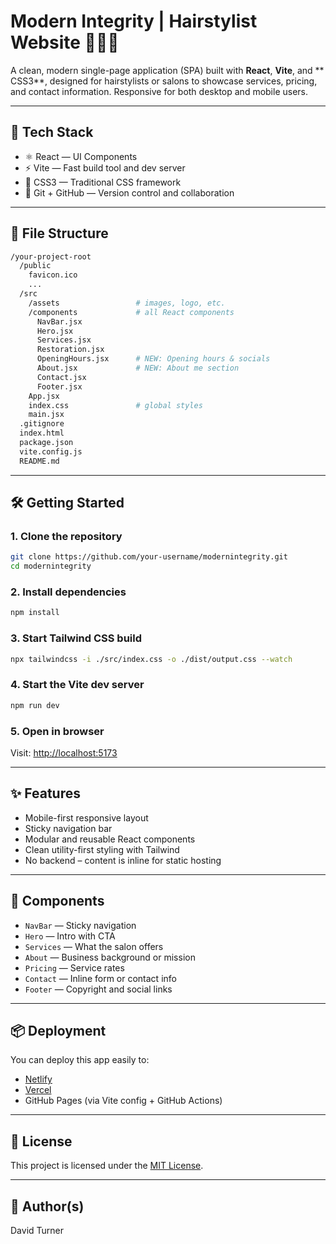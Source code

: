 # Modern Integrity | Hairstylist Website 💇‍♀️✨

A clean, modern single-page application (SPA) built with **React**, **Vite**, and ** CSS3**, designed for hairstylists or salons to showcase services, pricing, and contact information. Responsive for both desktop and mobile users.

---

## 🚀 Tech Stack

- ⚛️ React — UI Components
- ⚡ Vite — Fast build tool and dev server
- 🎨 CSS3 — Traditional CSS framework
- 🔀 Git + GitHub — Version control and collaboration

---

## 📁 File Structure

```bash
/your-project-root
  /public
    favicon.ico
    ...
  /src
    /assets                 # images, logo, etc.
    /components             # all React components
      NavBar.jsx
      Hero.jsx
      Services.jsx
      Restoration.jsx
      OpeningHours.jsx      # NEW: Opening hours & socials
      About.jsx             # NEW: About me section
      Contact.jsx
      Footer.jsx
    App.jsx
    index.css               # global styles
    main.jsx
  .gitignore
  index.html
  package.json
  vite.config.js
  README.md
```

---

## 🛠️ Getting Started

### 1. Clone the repository

```bash
git clone https://github.com/your-username/modernintegrity.git
cd modernintegrity
```

### 2. Install dependencies

```bash
npm install
```

### 3. Start Tailwind CSS build

```bash
npx tailwindcss -i ./src/index.css -o ./dist/output.css --watch
```

### 4. Start the Vite dev server

```bash
npm run dev
```

### 5. Open in browser

Visit: [http://localhost:5173](http://localhost:5173)

---

## ✨ Features

- Mobile-first responsive layout
- Sticky navigation bar
- Modular and reusable React components
- Clean utility-first styling with Tailwind
- No backend – content is inline for static hosting

---

## 🧱 Components

- `NavBar` — Sticky navigation
- `Hero` — Intro with CTA
- `Services` — What the salon offers
- `About` — Business background or mission
- `Pricing` — Service rates
- `Contact` — Inline form or contact info
- `Footer` — Copyright and social links

---

## 📦 Deployment

You can deploy this app easily to:

- [Netlify](https://www.netlify.com/)
- [Vercel](https://vercel.com/)
- GitHub Pages (via Vite config + GitHub Actions)

---

## 📄 License

This project is licensed under the [MIT License](LICENSE).


---

## 👤 Author(s)

David Turner

